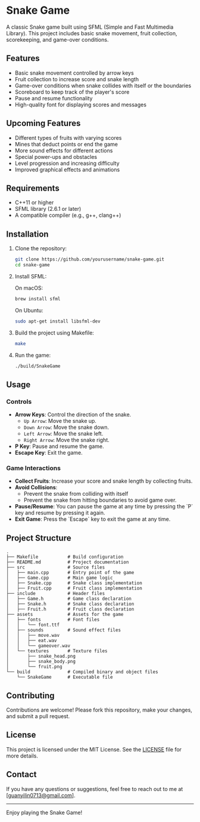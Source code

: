 # Snake Game

A classic Snake game built using SFML (Simple and Fast Multimedia Library). This project includes basic snake movement, fruit collection, scorekeeping, and game-over conditions.

## Features

- Basic snake movement controlled by arrow keys
- Fruit collection to increase score and snake length
- Game-over conditions when snake collides with itself or the boundaries
- Scoreboard to keep track of the player's score
- Pause and resume functionality
- High-quality font for displaying scores and messages

## Upcoming Features

- Different types of fruits with varying scores
- Mines that deduct points or end the game
- More sound effects for different actions
- Special power-ups and obstacles
- Level progression and increasing difficulty
- Improved graphical effects and animations

## Requirements

- C++11 or higher
- SFML library (2.6.1 or later)
- A compatible compiler (e.g., g++, clang++)

## Installation

1. Clone the repository:

   ```bash
   git clone https://github.com/yourusername/snake-game.git
   cd snake-game
   ```

2. Install SFML:

   On macOS:
   ```bash
   brew install sfml
   ```

   On Ubuntu:
   ```bash
   sudo apt-get install libsfml-dev
   ```

3. Build the project using Makefile:

   ```bash
   make
   ```

4. Run the game:

   ```bash
   ./build/SnakeGame
   ```

## Usage

### Controls

- **Arrow Keys**: Control the direction of the snake.
  - `Up Arrow`: Move the snake up.
  - `Down Arrow`: Move the snake down.
  - `Left Arrow`: Move the snake left.
  - `Right Arrow`: Move the snake right.
- **P Key**: Pause and resume the game.
- **Escape Key**: Exit the game.

### Game Interactions

- **Collect Fruits**: Increase your score and snake length by collecting fruits.
- **Avoid Collisions**: 
    - Prevent the snake from colliding with itself 
    - Prevent the snake from hitting boundaries to avoid game over.
- **Pause/Resume**: You can pause the game at any time by pressing the \`P\` key and resume by pressing it again.
- **Exit Game**: Press the \`Escape\` key to exit the game at any time.

## Project Structure

```
.
├── Makefile           # Build configuration
├── README.md          # Project documentation
├── src                # Source files
│   ├── main.cpp       # Entry point of the game
│   ├── Game.cpp       # Main game logic
│   ├── Snake.cpp      # Snake class implementation
│   ├── Fruit.cpp      # Fruit class implementation
├── include            # Header files
│   ├── Game.h         # Game class declaration
│   ├── Snake.h        # Snake class declaration
│   ├── Fruit.h        # Fruit class declaration
├── assets             # Assets for the game
│   ├── fonts          # Font files
│   │   └── font.ttf
│   ├── sounds         # Sound effect files
│   │   ├── move.wav
│   │   ├── eat.wav
│   │   └── gameover.wav
│   └── textures       # Texture files
│       ├── snake_head.png
│       ├── snake_body.png
│       └── fruit.png
└── build              # Compiled binary and object files
    └── SnakeGame      # Executable file
```

## Contributing

Contributions are welcome! Please fork this repository, make your changes, and submit a pull request.

## License

This project is licensed under the MIT License. See the [LICENSE](LICENSE.txt) file for more details.

## Contact

If you have any questions or suggestions, feel free to reach out to me at  [guanyilin0713@gmail.com].

---

Enjoy playing the Snake Game!
